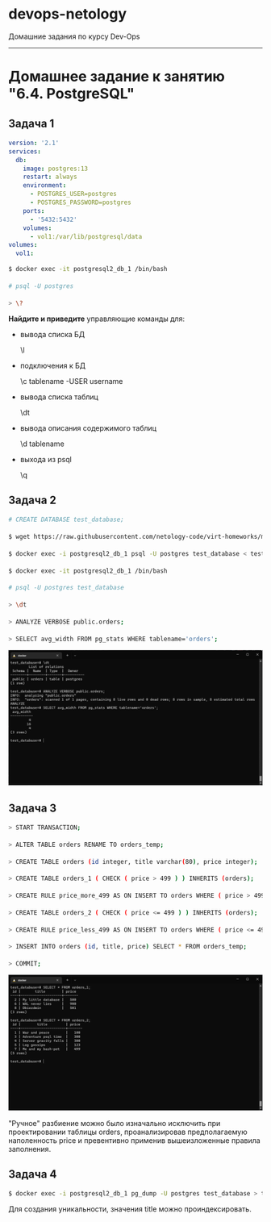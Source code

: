 # devops-netology
Домашние задания по курсу Dev-Ops

------

# Домашнее задание к занятию "6.4. PostgreSQL"


## Задача 1


```yaml
version: '2.1'
services:
  db:
    image: postgres:13
    restart: always
    environment:
      - POSTGRES_USER=postgres
      - POSTGRES_PASSWORD=postgres
    ports:
      - '5432:5432'
    volumes:
      - vol1:/var/lib/postgresql/data
volumes:
  vol1:
```

```bash
$ docker exec -it postgresql2_db_1 /bin/bash

# psql -U postgres

> \?
```

**Найдите и приведите** управляющие команды для:
- вывода списка БД 

    \l

- подключения к БД 

    \c tablename -USER username

- вывода списка таблиц 

    \dt

- вывода описания содержимого таблиц
 
    \d tablename

- выхода из psql

    \q


## Задача 2


```bash
# CREATE DATABASE test_database;

$ wget https://raw.githubusercontent.com/netology-code/virt-homeworks/master/06-db-04-postgresql/test_data/test_dump.sql

$ docker exec -i postgresql2_db_1 psql -U postgres test_database < test_dump.sql

$ docker exec -it postgresql2_db_1 /bin/bash

# psql -U postgres test_database

> \dt

> ANALYZE VERBOSE public.orders;

> SELECT avg_width FROM pg_stats WHERE tablename='orders';
```

![SQL_04](https://github.com/L1qu1dVacuum/devops-netology/blob/main/second_term/hw-db-04-postgres/Images/2022-04-22.png?raw=true)


## Задача 3


```bash
> START TRANSACTION;

> ALTER TABLE orders RENAME TO orders_temp;

> CREATE TABLE orders (id integer, title varchar(80), price integer);

> CREATE TABLE orders_1 ( CHECK ( price > 499 ) ) INHERITS (orders);

> CREATE RULE price_more_499 AS ON INSERT TO orders WHERE ( price > 499 ) DO INSTEAD INSERT INTO orders_1 VALUES (NEW.*);

> CREATE TABLE orders_2 ( CHECK ( price <= 499 ) ) INHERITS (orders);

> CREATE RULE price_less_499 AS ON INSERT TO orders WHERE ( price <= 499 ) DO INSTEAD INSERT INTO orders_2 VALUES (NEW.*);

> INSERT INTO orders (id, title, price) SELECT * FROM orders_temp;

> COMMIT;
```

![SQL_04](https://github.com/L1qu1dVacuum/devops-netology/blob/main/second_term/hw-db-04-postgres/Images/2022-04-22%20(2).png?raw=true)

"Ручное" разбиение можно было изначально исключить при проектировании таблицы orders, проанализировав предполагаемую наполенность price и превентивно применив вышеизложенные правила заполнения.


## Задача 4


```bash
$ docker exec -i postgresql2_db_1 pg_dump -U postgres test_database > test_database_dump.sql
```

Для создания уникальности, значения title можно проиндексировать. 
